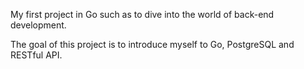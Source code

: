 My first project in Go such as to dive into the world of back-end development.

The goal of this project is to introduce myself to Go, PostgreSQL and RESTful API.
